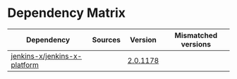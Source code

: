 # Dependency Matrix

Dependency | Sources | Version | Mismatched versions
---------- | ------- | ------- | -------------------
[jenkins-x/jenkins-x-platform](https://github.com/jenkins-x/jenkins-x-platform.git) |  | [2.0.1178](https://github.com/jenkins-x/jenkins-x-platform/releases/tag/v2.0.1178) | 
